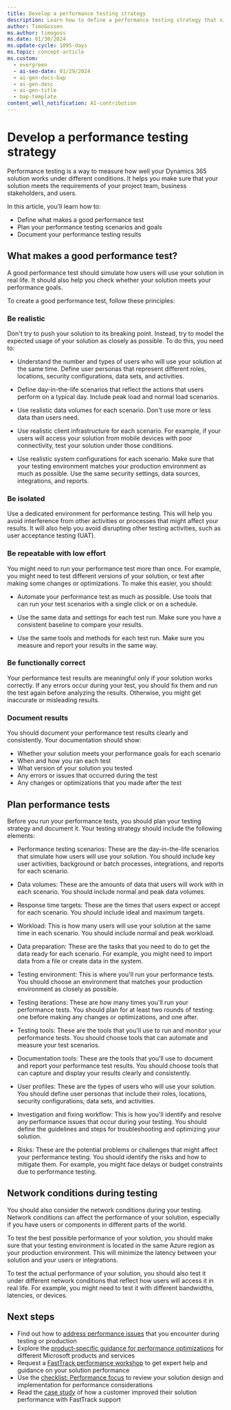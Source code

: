 ```yaml
---
title: Develop a performance testing strategy
description: Learn how to define a performance testing strategy that simulates realistic system usage and meets your performance goals for your Dynamics 365 solutions.
author: TimoGossen
ms.author: timogoss
ms.date: 01/30/2024
ms.update-cycle: 1095-days
ms.topic: concept-article
ms.custom:
  - evergreen
  - ai-seo-date: 01/29/2024
  - ai-gen-docs-bap
  - ai-gen-desc
  - ai-gen-title
  - bap-template
content_well_notification: AI-contribution
---
```


# Develop a performance testing strategy

Performance testing is a way to measure how well your Dynamics 365 solution works under different conditions. It helps you make sure that your solution meets the requirements of your project team, business stakeholders, and users.

In this article, you'll learn how to:

- Define what makes a good performance test
- Plan your performance testing scenarios and goals
- Document your performance testing results

## What makes a good performance test?

A good performance test should simulate how users will use your solution in real life. It should also help you check whether your solution meets your performance goals.

To create a good performance test, follow these principles:

### Be realistic

Don't try to push your solution to its breaking point. Instead, try to model the expected usage of your solution as closely as possible. To do this, you need to:

- Understand the number and types of users who will use your solution at the same time. Define user personas that represent different roles, locations, security configurations, data sets, and activities.

- Define day-in-the-life scenarios that reflect the actions that users perform on a typical day. Include peak load and normal load scenarios.

- Use realistic data volumes for each scenario. Don't use more or less data than users need.

- Use realistic client infrastructure for each scenario. For example, if your users will access your solution from mobile devices with poor connectivity, test your solution under those conditions.

- Use realistic system configurations for each scenario. Make sure that your testing environment matches your production environment as much as possible. Use the same security settings, data sources, integrations, and reports.

### Be isolated

Use a dedicated environment for performance testing. This will help you avoid interference from other activities or processes that might affect your results. It will also help you avoid disrupting other testing activities, such as user acceptance testing (UAT).

### Be repeatable with low effort

You might need to run your performance test more than once. For example, you might need to test different versions of your solution, or test after making some changes or optimizations. To make this easier, you should:

- Automate your performance test as much as possible. Use tools that can run your test scenarios with a single click or on a schedule.

- Use the same data and settings for each test run. Make sure you have a consistent baseline to compare your results.

- Use the same tools and methods for each test run. Make sure you measure and report your results in the same way.

### Be functionally correct

Your performance test results are meaningful only if your solution works correctly. If any errors occur during your test, you should fix them and run the test again before analyzing the results. Otherwise, you might get inaccurate or misleading results.

### Document results

You should document your performance test results clearly and consistently. Your documentation should show:

- Whether your solution meets your performance goals for each scenario
- When and how you ran each test
- What version of your solution you tested
- Any errors or issues that occurred during the test
- Any changes or optimizations that you made after the test

## Plan performance tests

Before you run your performance tests, you should plan your testing strategy and document it. Your testing strategy should include the following elements:

- Performance testing scenarios: These are the day-in-the-life scenarios that simulate how users will use your solution. You should include key user activities, background or batch processes, integrations, and reports for each scenario.

- Data volumes: These are the amounts of data that users will work with in each scenario. You should include normal and peak data volumes.

- Response time targets: These are the times that users expect or accept for each scenario. You should include ideal and maximum targets.

- Workload: This is how many users will use your solution at the same time in each scenario. You should include normal and peak workload.

- Data preparation: These are the tasks that you need to do to get the data ready for each scenario. For example, you might need to import data from a file or create data in the system.

- Testing environment: This is where you'll run your performance tests. You should choose an environment that matches your production environment as closely as possible.

- Testing iterations: These are how many times you'll run your performance tests. You should plan for at least two rounds of testing: one before making any changes or optimizations, and one after.

- Testing tools: These are the tools that you'll use to run and monitor your performance tests. You should choose tools that can automate and measure your test scenarios.

- Documentation tools: These are the tools that you'll use to document and report your performance test results. You should choose tools that can capture and display your results clearly and consistently.

- User profiles: These are the types of users who will use your solution. You should define user personas that include their roles, locations, security configurations, data sets, and activities.

- Investigation and fixing workflow: This is how you'll identify and resolve any performance issues that occur during your testing. You should define the guidelines and steps for troubleshooting and optimizing your solution.

- Risks: These are the potential problems or challenges that might affect your performance testing. You should identify the risks and how to mitigate them. For example, you might face delays or budget constraints due to performance testing.

## Network conditions during testing

You should also consider the network conditions during your testing. Network conditions can affect the performance of your solution, especially if you have users or components in different parts of the world.

To test the best possible performance of your solution, you should make sure that your testing environment is located in the same Azure region as your production environment. This will minimize the latency between your solution and your users or integrations.

To test the actual performance of your solution, you should also test it under different network conditions that reflect how users will access it in real life. For example, you might need to test it with different bandwidths, latencies, or devices.

## Next steps

- Find out how to [address performance issues](performing-solution-address-performance-issues.md) that you encounter during testing or production
- Explore the [product-specific guidance for performance optimizations](performing-solution-product-specific-guidance.md) for different Microsoft products and services
- Request a [FastTrack performance workshop](performing-solution-workshop-strategy.md) to get expert help and guidance on your solution performance
- Use the [checklist: Performance focus](performing-solution-product-checklist.md) to review your solution design and implementation for performance considerations
- Read the [case study](performing-solution-product-case-study.md) of how a customer improved their solution performance with FastTrack support
